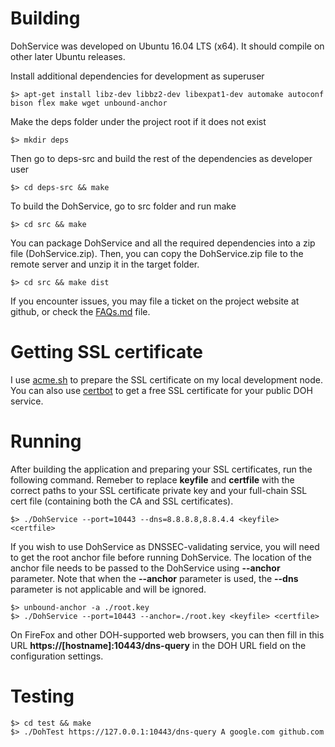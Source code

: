 Building
========

DohService was developed on Ubuntu 16.04 LTS (x64). It should compile on other later Ubuntu releases.

Install additional dependencies for development as superuser
```
$> apt-get install libz-dev libbz2-dev libexpat1-dev automake autoconf bison flex make wget unbound-anchor
```

Make the deps folder under the project root if it does not exist
```
$> mkdir deps
```

Then go to deps-src and build the rest of the dependencies as developer user
```
$> cd deps-src && make
```

To build the DohService, go to src folder and run make
```
$> cd src && make
```

You can package DohService and all the required dependencies into a zip file (DohService.zip). Then, you can copy the DohService.zip file to the remote server and unzip it in the target folder.
```
$> cd src && make dist
```

If you encounter issues, you may file a ticket on the project website at github,
or check the [FAQs.md](FAQs.md) file.

Getting SSL certificate
=======================

I use [acme.sh](https://github.com/Neilpang/acme.sh) to prepare the SSL certificate
on my local development node. You can also use [certbot](https://certbot.eff.org/) to get a free SSL certificate for your public DOH service.

Running
=======

After building the application and preparing your SSL certificates, run the following command.
Remeber to replace **keyfile** and **certfile** with the correct paths to your SSL certificate private key
and your full-chain SSL cert file (containing both the CA and SSL certificates).
```
$> ./DohService --port=10443 --dns=8.8.8.8,8.8.4.4 <keyfile> <certfile>
```

If you wish to use DohService as DNSSEC-validating service, you will need to get the root anchor file before running DohService.
The location of the anchor file needs to be passed to the DohService using **--anchor** parameter.
Note that when the **--anchor** parameter is used, the **--dns** parameter is not applicable and will be ignored. 
```
$> unbound-anchor -a ./root.key
$> ./DohService --port=10443 --anchor=./root.key <keyfile> <certfile>
```

On FireFox and other DOH-supported web browsers, you can then fill in this URL **https://[hostname]:10443/dns-query** in the DOH URL field on the configuration settings.

Testing
=======

```
$> cd test && make
$> ./DohTest https://127.0.0.1:10443/dns-query A google.com github.com
```

